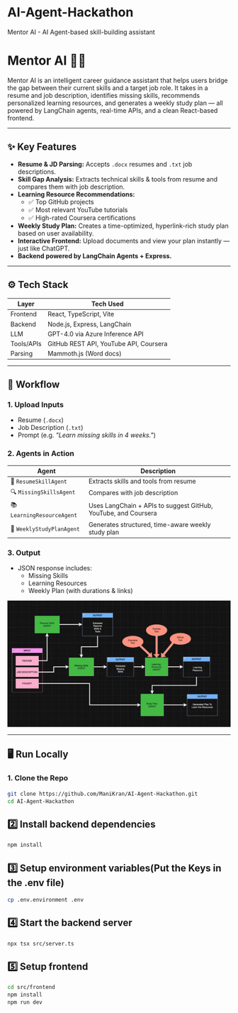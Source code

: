# AI-Agent-Hackathon
Mentor AI - AI Agent-based skill-building assistant 

# Mentor AI 🧠🚀

Mentor AI is an intelligent career guidance assistant that helps users bridge the gap between their current skills and a target job role. It takes in a resume and job description, identifies missing skills, recommends personalized learning resources, and generates a weekly study plan — all powered by LangChain agents, real-time APIs, and a clean React-based frontend.

---

## ✨ Key Features

- **Resume & JD Parsing:** Accepts `.docx` resumes and `.txt` job descriptions.
- **Skill Gap Analysis:** Extracts technical skills & tools from resume and compares them with job description.
- **Learning Resource Recommendations:**
  - ✅ Top GitHub projects
  - ✅ Most relevant YouTube tutorials
  - ✅ High-rated Coursera certifications
- **Weekly Study Plan:** Creates a time-optimized, hyperlink-rich study plan based on user availability.
- **Interactive Frontend:** Upload documents and view your plan instantly — just like ChatGPT.
- **Backend powered by LangChain Agents + Express.**


---

## ⚙️ Tech Stack

| Layer      | Tech Used                        |
|------------|----------------------------------|
| Frontend   | React, TypeScript, Vite          |
| Backend    | Node.js, Express, LangChain      |
| LLM        | GPT-4.0 via Azure Inference API  |
| Tools/APIs | GitHub REST API, YouTube API, Coursera |
| Parsing    | Mammoth.js (Word docs)           |

---

## 🔄 Workflow

### 1. **Upload Inputs**
- Resume (`.docx`)
- Job Description (`.txt`)
- Prompt (e.g. *"Learn missing skills in 4 weeks."*)

### 2. **Agents in Action**
| Agent | Description |
|-------|-------------|
| 🧠 `ResumeSkillAgent` | Extracts skills and tools from resume |
| 🔍 `MissingSkillsAgent` | Compares with job description |
| 📚 `LearningResourceAgent` | Uses LangChain + APIs to suggest GitHub, YouTube, and Coursera |
| 📅 `WeeklyStudyPlanAgent` | Generates structured, time-aware weekly study plan |

### 3. **Output**
- JSON response includes:
  - Missing Skills
  - Learning Resources
  - Weekly Plan (with durations & links)

![App Screenshot](./Workflow.jpeg)

---

## 🖥️ Run Locally

### 1. Clone the Repo

```bash
git clone https://github.com/ManiKran/AI-Agent-Hackathon.git
cd AI-Agent-Hackathon
```

## 2️⃣ Install backend dependencies

```bash
npm install
```

## 3️⃣ Setup environment variables(Put the Keys in the .env file)

```bash
cp .env.environment .env
```

## 4️⃣ Start the backend server

```bash
npx tsx src/server.ts
```

## 5️⃣ Setup frontend

```bash
cd src/frontend
npm install
npm run dev
```
